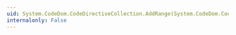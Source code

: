 ```yaml
---
uid: System.CodeDom.CodeDirectiveCollection.AddRange(System.CodeDom.CodeDirectiveCollection)
internalonly: False
---
```

